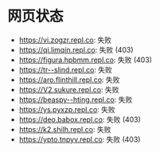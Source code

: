# 网页状态
- https://vi.zogzr.repl.co: 失败
- https://qi.limqin.repl.co: 失败 (403)
- https://figura.hpbmm.repl.co: 失败 (403)
- https://tr--slind.repl.co: 失败
- https://aro.flinthill.repl.co: 失败
- https://V2.sukure.repl.co: 失败
- https://beaspy--hting.repl.co: 失败
- https://ys.pyxzp.repl.co: 失败
- https://deo.babox.repl.co: 失败 (403)
- https://k2.shilh.repl.co: 失败
- https://ypto.tnpyv.repl.co: 失败 (403)
